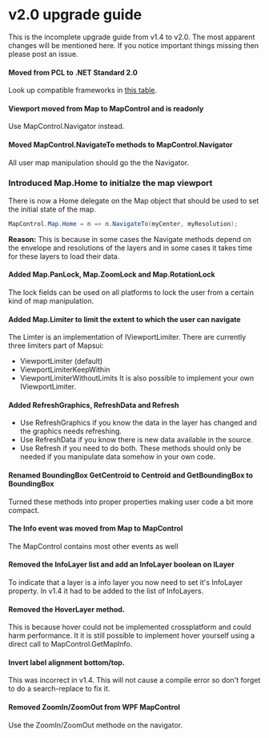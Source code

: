 # v2.0 upgrade guide

This is the incomplete upgrade guide from v1.4 to v2.0. 
The most apparent changes will be mentioned here. If you notice 
important things missing then please post an issue.

#### Moved from PCL to .NET Standard 2.0
Look up compatible frameworks in [this table](https://docs.microsoft.com/en-us/dotnet/standard/net-standard#net-implementation-support).

#### Viewport moved from Map to MapControl and is readonly
Use MapControl.Navigator instead.

#### Moved MapControl.NavigateTo methods to MapControl.Navigator
All user map manipulation should go the the Navigator. 

### Introduced Map.Home to initialze the map viewport
There is now a Home delegate on the Map object that should be used to set
the initial state of the map. 

```c#
MapControl.Map.Home = n => n.NavigateTo(myCenter, myResolution);
```
                

**Reason:** This is because in some cases the Navigate
methods depend on the envelope and resolutions of the layers and in some
cases it takes time for these layers to load their data.

#### Added Map.PanLock, Map.ZoomLock and Map.RotationLock 
The lock fields can be used on all platforms to lock the user from 
a certain kind of map manipulation.

#### Added Map.Limiter to limit the extent to which the user can navigate
The Limter is an implementation of IViewportLimiter. There are currently
three limiters part of Mapsui: 
- ViewportLimiter (default)
- ViewportLimiterKeepWithin
- ViewportLimiterWithoutLimits
It is also possible to implement your own IViewportLimiter.

#### Added RefreshGraphics, RefreshData and Refresh
- Use RefreshGraphics if you know the data in the layer has changed and the graphics needs refreshing.
- Use RefreshData if you know there is new data available in the source.
- Use Refresh if you need to do both.
These methods should only be needed if you manipulate data somehow in your own code.

#### Renamed BoundingBox GetCentroid to Centroid and GetBoundingBox to BoundingBox
Turned these methods into proper properties making user code a bit more compact.

#### The Info event was moved from Map to MapControl
The MapControl contains most other events as well

#### Removed the InfoLayer list and add an InfoLayer boolean on ILayer
To indicate that a layer is a info layer you now need to set it's 
InfoLayer property. In v1.4 it had to be added to the list of InfoLayers.

#### Removed the HoverLayer method. 
This is because hover could not be implemented crossplatform and could harm performance.
It it is still possible to implement hover yourself using a direct call to MapControl.GetMapInfo.

#### Invert label alignment bottom/top.
This was incorrect in v1.4. This will not cause a compile error so don't forget
to do a search-replace to fix it.

#### Removed ZoomIn/ZoomOut from WPF MapControl
Use the ZoomIn/ZoomOut methode on the navigator.

